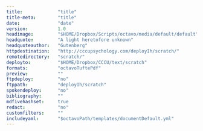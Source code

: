 ```yaml
---
title:             "title"
title-meta:        "title"
date:              "date"
version:           1.0 
headimage:         "$HOME/Dropbox/Scripts/octavo/media/default/default"
headquote:         "A light heretofore unknown"
headquoteauthor:   "Gutenberg"
httpdestination:   "http://cccupsychology.com/deployIh/scratch/"
remotedirectory:   "scratch/"
deployto:          "$HOME/Dropbox/CCCU/text/scratch"
formats:           "octavoTuftePdf"
preview:           ""
ftpdeploy:         "no"
ftppath:           "deployIh/scratch"
spokendeploy:      "no"
bibliography:      ""
mdfivehashset:     true
redact:            "no"
customfilters:     "" 
includeyaml:       "$octavoPath/templates/documentDefault.yml"
---
```


<!-- Update title, title-meta, and date before rendering-->
